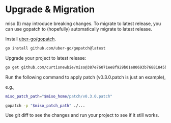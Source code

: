 # Upgrade & Migration

miso (I) may introduce breaking changes. To migrate to latest release, you can use gopatch to (hopefully) automatically migrate to latest release.

Install [uber-go/gopatch](https://github.com/uber-go/gopatch).

```sh
go install github.com/uber-go/gopatch@latest
```

Upgrade your project to latest release:

```sh
go get github.com/curtisnewbie/miso@387e76071ee8f929b01e80693b76881845b72488
```

Run the following command to apply patch (v0.3.0.patch is just an example),

e.g.,

```sh
miso_patch_path="$miso_home/patch/v0.3.0.patch"

gopatch -p "$miso_patch_path" ./...
```

Use git diff to see the changes and run your project to see if it still works.